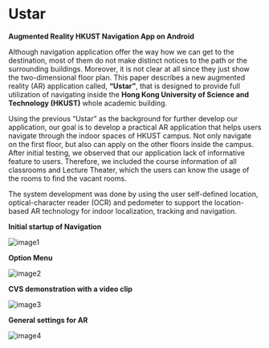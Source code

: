 # Ustar

**Augmented Reality HKUST Navigation App on Android**

Although navigation application offer the way how we can get to the destination, most of them do not make distinct notices to the path or the surrounding buildings. Moreover, it is not clear at all since they just show the two-dimensional floor plan. This paper describes a new augmented reality (AR) application called, **“Ustar”**, that is designed to provide full utilization of navigating inside the **Hong Kong University of Science and Technology (HKUST)** whole academic building.

Using the previous “Ustar” as the background for further develop our application, our goal is to develop a practical AR application that helps users navigate through the indoor spaces of HKUST campus. Not only navigate on the first floor, but also can apply on the other floors inside the campus. After initial testing, we observed that our application lack of informative feature to users. Therefore, we included the course information of all classrooms and Lecture Theater, which the users can know the usage of the rooms to find the vacant rooms.

The system development was done by using the user self-defined location, optical-character reader (OCR) and pedometer to support the location-based AR technology for indoor localization, tracking and navigation.

**Initial startup of Navigation**

![image1](https://github.com/wai25/Ustar/blob/master/images/1.png)

**Option Menu**

![image2](https://github.com/wai25/Ustar/blob/master/images/2.png)

**CVS demonstration with a video clip**

![image3](https://github.com/wai25/Ustar/blob/master/images/3.png)

**General settings for AR**

![image4](https://github.com/wai25/Ustar/blob/master/images/4.png)
